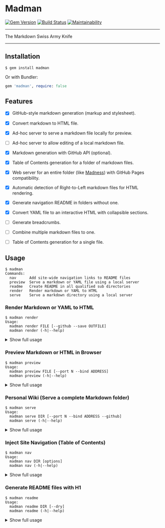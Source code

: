 Madman
==================================================

[![Gem Version](https://badge.fury.io/rb/madman.svg)](https://badge.fury.io/rb/madman)
[![Build Status](https://travis-ci.com/DannyBen/madman.svg?branch=master)](https://travis-ci.com/DannyBen/madman)
[![Maintainability](https://api.codeclimate.com/v1/badges/506449ea988f5518425d/maintainability)](https://codeclimate.com/github/DannyBen/madman/maintainability)


---

The Markdown Swiss Army Knife

---

Installation
--------------------------------------------------

```
$ gem install madman
```

Or with Bundler:

```ruby
gem 'madman', require: false
```



Features
--------------------------------------------------

- [x] GitHub-style markdown generation (markup and stylesheet).
- [x] Convert markdown to HTML file.
- [x] Ad-hoc server to serve a markdown file locally for preview.
- [ ] Ad-hoc server to allow editing of a local markdown file.
- [x] Markdown generation with GitHub API (optional).
- [x] Table of Contents generation for a folder of markdown files.
- [x] Web server for an entire folder (like [Madness][1]) with GitHub Pages 
      compatibility.
- [x] Automatic detection of Right-to-Left markdown files for HTML rendering.
- [x] Generate navigation README in folders without one.
- [x] Convert YAML file to an interactive HTML with collapsible sections.
- [ ] Generate breadcrumbs.
- [ ] Combine multiple markdown files to one.
- [ ] Table of Contents generation for a single file.



Usage
--------------------------------------------------

<!-- usage -->

```
$ madman
Commands:
  nav      Add site-wide navigation links to README files
  preview  Serve a markdown or YAML file using a local server
  readme   Create README in all qualified sub directories
  render   Render markdown or YAML to HTML
  serve    Serve a markdown directory using a local server
```

<!-- usage -->

### Render Markdown or YAML to HTML

<!-- render -->

```
$ madman render
Usage:
  madman render FILE [--github --save OUTFILE]
  madman render (-h|--help)
```

<!-- render -->

<details><summary>Show full usage</summary>
<!-- render-help -->

```
$ madman render --help
Render markdown or YAML to HTML

Usage:
  madman render FILE [--github --save OUTFILE]
  madman render (-h|--help)

Options:
  --github
    Render using the GitHub API
    Requires setting the GITHUB_ACCESS_TOKEN environment variable

  --save OUTFILE
    Save the output to a file

  -h --help
    Show this help

Parameters:
  FILE
    The input markdown or YAML file

Environment Variables:
  GITHUB_ACCESS_TOKEN
    Your GitHub API access token
    Generate one here: https://github.com/settings/tokens

Examples:
  madman render README.md
  madman render README.md --github
  madman render README.md --save out.html
  madman render file.yml --save out.html
```

<!-- render-help -->
</details>

### Preview Markdown or HTML in Browser

<!-- preview -->

```
$ madman preview
Usage:
  madman preview FILE [--port N --bind ADDRESS]
  madman preview (-h|--help)
```

<!-- preview -->

<details><summary>Show full usage</summary><!-- preview-help -->

```
$ madman preview --help
Serve a markdown or YAML file using a local server

This command will start a local server with two endpoints:
  /         will render the markdown with the default renderer
  /github   will render with the GitHub API

Usage:
  madman preview FILE [--port N --bind ADDRESS]
  madman preview (-h|--help)

Options:
  -p --port N
    Set server port [default: 3000]

  -b --bind ADDRESS
    Set server listen address [default: 0.0.0.0]

  -h --help
    Show this help

Parameters:
  FILE
    The input markdown or YAML file

Environment Variables:
  GITHUB_ACCESS_TOKEN
    Your GitHub API access token
    Required only if you wish to use the '/github' endpoint
    Generate one here: https://github.com/settings/tokens

Examples:
  madman preview README.md
  madman preview README.md -p4000
  madman preview file.yml
```

<!-- preview-help --></details>


### Personal Wiki (Serve a complete Markdown folder)

<!-- serve -->

```
$ madman serve
Usage:
  madman serve DIR [--port N --bind ADDRESS --github]
  madman serve (-h|--help)
```

<!-- serve -->

<details><summary>Show full usage</summary><!-- serve-help -->

```
$ madman serve --help
Serve a markdown directory using a local server

Usage:
  madman serve DIR [--port N --bind ADDRESS --github]
  madman serve (-h|--help)

Options:
  --github
    Use the GitHub API renderer instead of the default one

  -p --port N
    Set server port [default: 3000]

  -b --bind ADDRESS
    Set server listen address [default: 0.0.0.0]

  -h --help
    Show this help

Parameters:
  DIR
    The directory containing markdown files

Environment Variables:
  GITHUB_ACCESS_TOKEN
    Your GitHub API access token
    Required only if you wish to use the '/github' endpoint
    Generate one here: https://github.com/settings/tokens

Examples:
  madman serve
  madman serve path/to/docs -p4000 --github
```

<!-- serve-help --></details>


### Inject Site Navigation (Table of Contents)

<!-- nav -->

```
$ madman nav
Usage:
  madman nav DIR [options]
  madman nav (-h|--help)
```

<!-- nav -->

<details><summary>Show full usage</summary><!-- nav-help -->

```
$ madman nav --help
Add site-wide navigation links to README files

This command generates a Table of Contents for a directory, and injects it to a
file. In addition, it supports recursive execution, which will add a Table of
Contents to all README files (or a filename of your choice) in all the
subfolders, creating nagigation pages for an entire Markdown site.

Usage:
  madman nav DIR [options]
  madman nav (-h|--help)

Options:
  -f --force
    Inject TOC to all README files, even if they do not have a marker

  -m --marker TEXT
    Look for an HTML comment with <!-- TEXT --> [default: nav]

  -d --depth N
    The depth of the table of contents [default: 1]

  -v --verbose
    Show the updated README content

  -t --target NAME
    Set the target filename to look for. [default: README.md]

  -r --recursive
    Inject to all target files

  -y --dry
    Do not save the updated files, just show what will happen

  -h --help
    Show this help

Parameters:
  DIR
    The directory containing markdown files

Examples:
  madman nav
  madman nav path/to/docs --force --marker toc
  madman nav path/to/docs --dry -v -d2
```

<!-- nav-help --></details>


### Generate README files with H1

<!-- readme -->

```
$ madman readme
Usage:
  madman readme DIR [--dry]
  madman readme (-h|--help)
```

<!-- readme -->

<details><summary>Show full usage</summary><!-- readme-help -->

```
$ madman readme --help
Create README in all qualified sub directories

This command generates README.md files in all subdirectories. Each file will
receive an H1 caption with the name of the folder it resides in. This command is
designed to assist in preparing a folder for table of contents injection.

Usage:
  madman readme DIR [--dry]
  madman readme (-h|--help)

Options:
  -y --dry
    Only show what will be created, don't make any changes

  -h --help
    Show this help

Parameters:
  DIR
    The directory containing markdown files

Examples:
  madman readme .
  madman readme path/to/docs --dry
```

<!-- readme-help --></details>


[1]: https://github.com/DannyBen/madness

